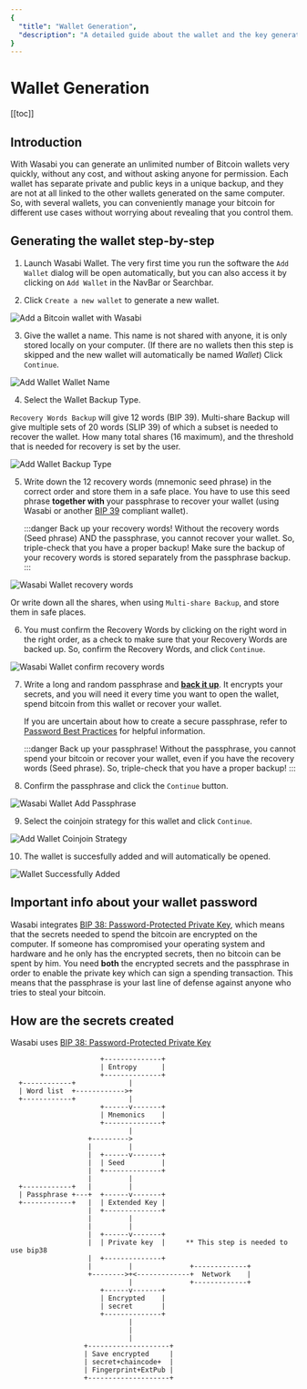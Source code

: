 ```yaml
---
{
  "title": "Wallet Generation",
  "description": "A detailed guide about the wallet and the key generation in Wasabi. This is the Wasabi documentation, an archive of knowledge about the open-source, non-custodial and privacy-focused Bitcoin wallet for desktop."
}
---
```


# Wallet Generation

[[toc]]

## Introduction

With Wasabi you can generate an unlimited number of Bitcoin wallets very quickly, without any cost, and without asking anyone for permission.
Each wallet has separate private and public keys in a unique backup, and they are not at all linked to the other wallets generated on the same computer.
So, with several wallets, you can conveniently manage your bitcoin for different use cases without worrying about revealing that you control them.

## Generating the wallet step-by-step

1. Launch Wasabi Wallet.
The very first time you run the software the `Add Wallet` dialog will be open automatically, but you can also access it by clicking on `Add Wallet` in the NavBar or Searchbar.

2. Click `Create a new wallet` to generate a new wallet.

![Add a Bitcoin wallet with Wasabi](/AddWallet.png "Add a Bitcoin wallet with Wasabi")

3. Give the wallet a name.
This name is not shared with anyone, it is only stored locally on your computer.
(If there are no wallets then this step is skipped and the new wallet will automatically be named _Wallet_)
Click `Continue`.

![Add Wallet Wallet Name](/AddWalletWalletName.png "Add Wallet Wallet Name")

4. Select the Wallet Backup Type.

`Recovery Words Backup` will give 12 words (BIP 39).
Multi-share Backup will give multiple sets of 20 words (SLIP 39) of which a subset is needed to recover the wallet.
How many total shares (16 maximum), and the threshold that is needed for recovery is set by the user.

![Add Wallet Backup Type](/WalletBackupType.png "Add Wallet Backup Type")

5. Write down the 12 recovery words (mnemonic seed phrase) in the correct order and store them in a safe place.
You have to use this seed phrase **together with** your passphrase to recover your wallet (using Wasabi or another [BIP 39](https://github.com/bitcoin/bips/blob/master/bip-0039.mediawiki) compliant wallet).

	:::danger Back up your recovery words!
	Without the recovery words (Seed phrase) AND the passphrase, you cannot recover your wallet.
	So, triple-check that you have a proper backup!
	Make sure the backup of your recovery words is stored separately from the passphrase backup.
	:::

![Wasabi Wallet recovery words](/AddWalletRecoveryWords.png "Wasabi Wallet recovery words")

Or write down all the shares, when using `Multi-share Backup`, and store them in safe places. 

6. You must confirm the Recovery Words by clicking on the right word in the right order, as a check to make sure that your Recovery Words are backed up.
So, confirm the Recovery Words, and click `Continue`.

![Wasabi Wallet confirm recovery words](/AddWalletConfirmRecoveryWords.png "Wasabi Wallet confirm recovery words")

7. Write a long and random passphrase and **[back it up](/using-wasabi/BackupBestPractices.md)**.
It encrypts your secrets, and you will need it every time you want to open the wallet, spend bitcoin from this wallet or recover your wallet.

	If you are uncertain about how to create a secure passphrase, refer to [Password Best Practices](/using-wasabi/PasswordBestPractices.md) for helpful information.

	:::danger Back up your passphrase!
	Without the passphrase, you cannot spend your bitcoin or recover your wallet, even if you have the recovery words (Seed phrase).
	So, triple-check that you have a proper backup!
	:::

8. Confirm the passphrase and click the `Continue` button.

![Wasabi Wallet Add Passphrase](/AddWalletAddPassphrase.png "Wasabi Wallet Add Passphrase")

9. Select the coinjoin strategy for this wallet and click `Continue`.

![Add Wallet Coinjoin Strategy](/CoinjoinStrategy.png "Add Wallet Coinjoin Strategy")

10. The wallet is succesfully added and will automatically be opened.

![Wallet Successfully Added](/AddWalletSuccessfullyAdded.png "Wallet Successfully Added")

## Important info about your wallet password

Wasabi integrates [BIP 38: Password-Protected Private Key](https://github.com/bitcoin/bips/blob/master/bip-0038.mediawiki), which means that the secrets needed to spend the bitcoin are encrypted on the computer.
If someone has compromised your operating system and hardware and he only has the encrypted secrets, then no bitcoin can be spent by him.
You need **both** the encrypted secrets and the passphrase in order to enable the private key which can sign a spending transaction.
This means that the passphrase is your last line of defense against anyone who tries to steal your bitcoin.

## How are the secrets created

Wasabi uses [BIP 38: Password-Protected Private Key](https://github.com/bitcoin/bips/blob/master/bip-0038.mediawiki)

```
                      +--------------+
                      | Entropy      |
                      +--------------+
  +------------+             |
  | Word list  +------------>+
  +------------+             |
                      +------v-------+
                      | Mnemonics    |
                      +--------------+
                             |
                   +--------->
                   |         |
                   |  +------v-------+
                   |  | Seed         |
                   |  +--------------+
                   |         |
  +------------+   |         |
  | Passphrase +---+  +------v-------+
  +------------+   |  | Extended Key |
                   |  +--------------+
                   |         |
                   |         |
                   |  +------v-------+
                   |  | Private key  |     ** This step is needed to use bip38
                   |  +--------------+
                   |         |              +-------------+
                   +-------->+<-------------+  Network    |
                             |              +-------------+
                      +------v-------+
                      | Encrypted    |
                      | secret       |
                      +--------------+
                             |
                             |
                             |
                  +--------------------+
                  | Save encrypted     |
                  | secret+chaincode+  |
                  | Fingerprint+ExtPub |
                  +--------------------+

```
